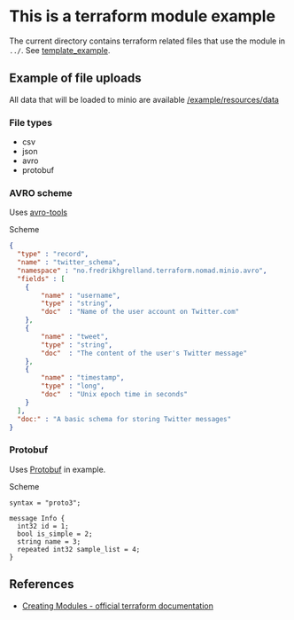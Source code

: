 # This is a terraform module example

The current directory contains terraform related files that use the module in `../`. See [template_example](../template_example/example/).


## Example of file uploads

All data that will be loaded to minio are available [/example/resources/data](./resources/data)

### File types
- csv
- json
- avro
- protobuf

### AVRO scheme

Uses [avro-tools](https://formulae.brew.sh/formula/avro-tools)

Scheme
```json
{
  "type" : "record",
  "name" : "twitter_schema",
  "namespace" : "no.fredrikhgrelland.terraform.nomad.minio.avro",
  "fields" : [
    {
        "name" : "username",
        "type" : "string",
        "doc"  : "Name of the user account on Twitter.com"
    },
    {
        "name" : "tweet",
        "type" : "string",
        "doc"  : "The content of the user's Twitter message"
    },
    {
        "name" : "timestamp",
        "type" : "long",
        "doc"  : "Unix epoch time in seconds"
    }
  ],
  "doc:" : "A basic schema for storing Twitter messages"
}
```

### Protobuf

Uses [Protobuf](https://formulae.brew.sh/formula/protobuf) in example.

Scheme
```text
syntax = "proto3";

message Info {
  int32 id = 1;
  bool is_simple = 2;
  string name = 3;
  repeated int32 sample_list = 4;
}
```


## References
- [Creating Modules - official terraform documentation](https://www.terraform.io/docs/modules/index.html)
